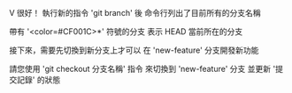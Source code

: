 V
很好！
執行新的指令 'git branch' 後
命令行列出了目前所有的分支名稱

帶有 '<color=#CF001C>*</color>' 符號的分支
表示 HEAD 當前所在的分支

接下來，需要先切換到新分支上才可以
在 'new-feature' 分支開發新功能

請您使用 'git checkout 分支名稱' 指令
來切換到 'new-feature' 分支
並更新 '提交記錄' 的狀態